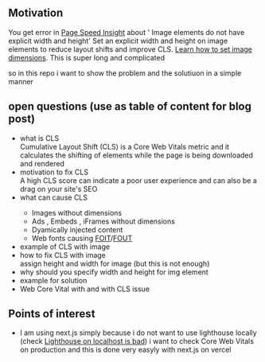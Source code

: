 <h2>Motivation</h2>
<p>You get error in <a href='https://pagespeed.web.dev'>Page Speed Insight</a> about ' Image elements do not have explicit width and height' Set an explicit width and height on image elements to reduce layout shifts and improve CLS. <a href='https://web.dev/articles/optimize-cls?utm_source=lighthouse&utm_medium=lr#images-without-dimensions'>Learn how to set image dimensions</a>. This is super long and complicated</p>
<p>so in this repo i want to show the problem and the solutiuon in a simple manner</p>


<h2>open questions (use as table of content for blog post)</h2>
<ul>
<li>what is CLS</li>
Cumulative Layout Shift (CLS) is a Core Web Vitals metric and it calculates the shifting of elements while the page is being downloaded and rendered


<li>motivation to fix CLS</li>
A high CLS score can indicate a poor user experience and can also be a drag on your site's SEO

<li>what can cause CLS</li>
<ul>
<li>Images without dimensions</li>
<li>Ads , Embeds , iFrames without dimensions</li>
<li>Dyamically injected content</li>
<li>Web fonts causing <a href='https://fonts.google.com/knowledge/glossary/foit'>FOIT</a>/<a href='https://fonts.google.com/knowledge/glossary/fout'>FOUT</a></li>
</ul>


<li>example of CLS with image</li>

<li>how to fix CLS with image</li>
assign height and width for image (but this is not enough)
<li>why should you specify width and height for img element</li>
<li>example for solution</li>
<li>Web Core Vital with and with CLS issue</li>
</ul>

<h2>Points of interest</h2>
<ul>
<li>I am using next.js simply because i do not want to use lighthouse locally (check <a href='https://youtu.be/FV6rR-b1Cug?si=gPrX6FWsoUFNsNPc'>Lighthouse on localhost is bad</a>) i want to check Core Web Vitals on production and this is done very easyly with next.js on vercel</li>
</ul>
